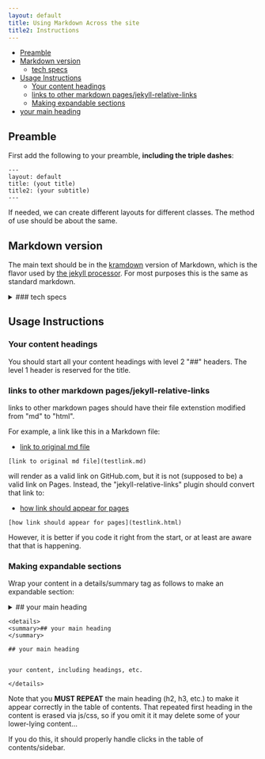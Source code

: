 ```yaml
---
layout: default
title: Using Markdown Across the site
title2: Instructions
---
```


* [Preamble](#preamble)
* [Markdown version](#markdown-version)
  * [tech specs](#tech-specs)
* [Usage Instructions](#usage-instructions)
  * [Your content headings](#your-content-headings)
  * [links to other markdown pages/jekyll-relative-links](#links-to-other-markdown-pagesjekyll-relative-links)
  * [Making expandable sections](#making-expandable-sections)
* [your main heading](#your-main-heading)

## Preamble

First add the following to your preamble, **including the triple dashes**:

```
---
layout: default
title: (yout title)
title2: (your subtitle)
---
```
If needed, we can create different layouts for different classes. The method of use should be about the same.


## Markdown version

The main text should be in the [kramdown](https://kramdown.gettalong.org/quickref.html) version of Markdown, which is the flavor used by [the jekyll processor](https://jekyllrb.com/docs/configuration/markdown/#kramdown). For most purposes this is the same as standard markdown.

<details>
<summary>### tech specs
</summary>

### tech specs

The following plugins and settings are used: 

```
plugins:
  - jekyll-relative-links
theme: jekyll-theme-leap-day
kramdown:
    parse_block_html: true
    input: GFM 
    hard_wrap: false
github: [metadata] 
encoding: UTF-8 

```
</details>

## Usage Instructions

### Your content headings

You should start all your content headings with level 2 "##" headers. The level 1 header is reserved for the title.

### links to other markdown pages/jekyll-relative-links

links to other markdown pages should have their file extenstion modified from "md" to "html". 

For example, a link like this in a Markdown file:


* [link to original md file](testlink.md)
  


```
[link to original md file](testlink.md)

```


will render as a valid link on GitHub.com, but it is not (supposed to be) a valid link on Pages. Instead, the "jekyll-relative-links" plugin should convert that link to:

* [how link should appear for pages](testlink.html)


```
[how link should appear for pages](testlink.html)

```

However, it is better if you code it right from the start, or at least are aware that that is happening.

### Making expandable sections

Wrap your content in a details/summary tag as follows to make an expandable section:

<details>
<summary>## your main heading
</summary>

## your main heading


your content, including headings, etc.

</details>


```
<details>
<summary>## your main heading
</summary>

## your main heading


your content, including headings, etc.

</details>
```

Note that you **MUST REPEAT** the main heading (h2, h3, etc.) to make it appear correctly in the table of contents. That repeated first heading in the content is erased via js/css, so if you omit it it may delete some of your lower-lying content...

If you do this, it should properly handle clicks in the table of contents/sidebar.




